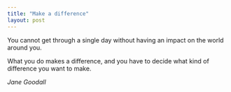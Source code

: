 ```yaml
---
title: "Make a difference"
layout: post
---
```


You cannot get through a single day without having an impact on the world around you.

What you do makes a difference, and you have to decide what kind of difference you want to make.

*Jane Goodall*
